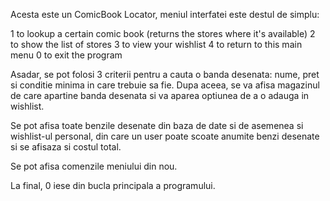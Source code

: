 Acesta este un ComicBook Locator, meniul interfatei este destul de simplu:

1 to lookup a certain comic book (returns the stores where it's available)
2 to show the list of stores
3 to view your wishlist 
4 to return to this main menu 
0 to exit the program

Asadar, se pot folosi 3 criterii pentru a cauta o banda desenata: nume, pret si conditie minima in care trebuie sa fie. Dupa aceea, se va afisa magazinul de care apartine banda desenata si va aparea optiunea de a o adauga in wishlist.

Se pot afisa toate benzile desenate din baza de date si de asemenea si wishlist-ul personal, din care un user poate scoate anumite benzi desenate si se afisaza si costul total.

Se pot afisa comenzile meniului din nou.

La final, 0 iese din bucla principala a programului.
